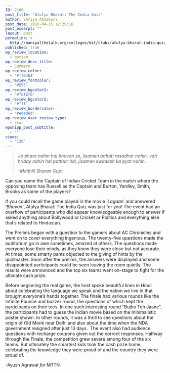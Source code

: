 ```yaml
---
ID: 2166
post_title: 'Atulya Bharat: The India Quiz'
author: Shriya Atmakuri
post_date: 2016-04-15 12:29:16
post_excerpt: ""
layout: post
permalink: >
  http://manipalthetalk.org/colleges/mit/clubs/atulya-bharat-india-quiz/
published: true
wp_review_location:
  - bottom
wp_review_desc_title:
  - Summary
wp_review_color:
  - '#ff6464'
wp_review_fontcolor:
  - '#555'
wp_review_bgcolor1:
  - '#fbfbfb'
wp_review_bgcolor2:
  - '#fff'
wp_review_bordercolor:
  - '#ededed'
wp_review_user_review_type:
  - star
wpsnipp_post_subtitle:
  - ""
views:
  - "126"
---
```

<blockquote><i>Jo bhara nahin hai bhavon se, </i><i>
</i><i>jisamen bahati rasadhar nahin.</i><i>
</i><i>vah hriday nahin hai patthar hai, </i><i>
</i><i>jisamen swadesh ka pyar nahin.</i>

<i>-Maithili Sharan Gupt</i></blockquote>
Can you name the Captain of Indian Cricket Team in the match where the opposing team has Russell as the Captain and Burton, Yardley, Smith, Brooks as some of the players?

If you could recall the game played in the movie ‘<i>Lagaan´ </i>and answered ‘<i>Bhuvan’</i>, Atulya Bharat: The India Quiz was just for you! The event had an overflow of participants who did appear knowledgeable enough to answer if asked anything about Bollywood or Cricket or Politics and everything else that’s related to Hindustan.

The Prelims began with a question to the gamers about AC Chronicles and went on to cover everything ingenious. The twenty-five questions made the auditorium go in awe sometimes, amazed at others. The questions made everyone lose their minds, as they knew they were close but not accurate. At times, some smarty pants objected to the giving of hints by the quizmaster. Soon after the prelims, the answers were displayed and some disappointed participants could be seen leaving the room quietly. The results were announced and the top six teams went on-stage to fight for the ultimate cash prize.

Before beginning the real game, the host spoke beautiful lines in Hindi about celebrating the language we speak and the nation we live in that brought everyone’s hands together. The finale had various rounds like the Infinite Pounce and buzzer round, the questions of which kept the participants on their toes. In one such interesting round "Bujho Toh Jaane", the participants had to guess the Indian movie based on the minimalistic poster shown. In other rounds, it was a thrill to see questions about the origin of Old Monk near Delhi and also about the time when the NDA government resigned after just 13 days.  The event also had audience questions with recharge coupons given out the correct responses. Halfway through the Finale, the competition grew severe among four of the six teams. But ultimately the smartest kids took the cash prize home, celebrating the knowledge they were proud of and the country they were proud of.

-Ayush Agrawal <em>for</em> MTTN